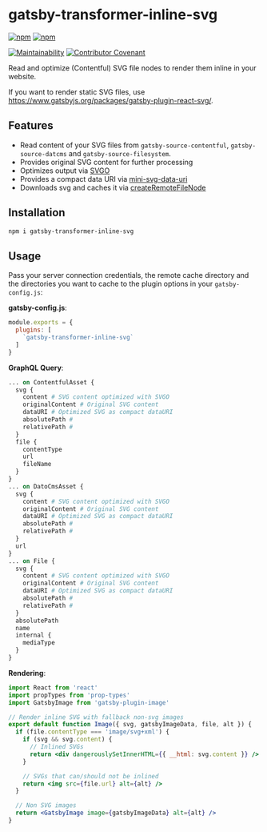 # gatsby-transformer-inline-svg

[![npm](https://img.shields.io/npm/v/gatsby-transformer-inline-svg.svg?label=npm@latest)](https://www.npmjs.com/package/gatsby-transformer-inline-svg)
[![npm](https://img.shields.io/npm/dm/gatsby-transformer-inline-svg.svg)](https://www.npmjs.com/package/gatsby-transformer-inline-svg)

[![Maintainability](https://api.codeclimate.com/v1/badges/fc81fa5e535561c0a6ff/maintainability)](https://codeclimate.com/github/axe312ger/gatsby-transformer-inline-svg/maintainability)
[![Contributor Covenant](https://img.shields.io/badge/Contributor%20Covenant-v1.4%20adopted-ff69b4.svg)](CODE_OF_CONDUCT.md)

Read and optimize (Contentful) SVG file nodes to render them inline in your website.

If you want to render static SVG files, use https://www.gatsbyjs.org/packages/gatsby-plugin-react-svg/.

## Features

* Read content of your SVG files from `gatsby-source-contentful`, `gatsby-source-datcms` and `gatsby-source-filesystem`.
* Provides original SVG content for further processing
* Optimizes output via [SVGO](https://github.com/svg/svgo)
* Provides a compact data URI via [mini-svg-data-uri](https://github.com/tigt/mini-svg-data-uri)
* Downloads svg and caches it via [createRemoteFileNode](https://github.com/gatsbyjs/gatsby/tree/master/packages/gatsby-source-filesystem#createremotefilenode)

## Installation

```sh
npm i gatsby-transformer-inline-svg
```

## Usage

Pass your server connection credentials, the remote cache directory and the directories you want to cache to the plugin options in your `gatsby-config.js`:

**gatsby-config.js**:

```js
module.exports = {
  plugins: [
    `gatsby-transformer-inline-svg`
  ]
}
```


**GraphQL Query**:
```graphql
... on ContentfulAsset {
  svg {
    content # SVG content optimized with SVGO
    originalContent # Original SVG content
    dataURI # Optimized SVG as compact dataURI
    absolutePath #
    relativePath #
  }
  file {
    contentType
    url
    fileName
  }
}
... on DatoCmsAsset {
  svg {
    content # SVG content optimized with SVGO
    originalContent # Original SVG content
    dataURI # Optimized SVG as compact dataURI
    absolutePath #
    relativePath #
  }
  url
}
... on File {
  svg {
    content # SVG content optimized with SVGO
    originalContent # Original SVG content
    dataURI # Optimized SVG as compact dataURI
    absolutePath #
    relativePath #
  }
  absolutePath
  name
  internal {
    mediaType
  }
}
```



**Rendering**:
```jsx
import React from 'react'
import propTypes from 'prop-types'
import GatsbyImage from 'gatsby-plugin-image'

// Render inline SVG with fallback non-svg images
export default function Image({ svg, gatsbyImageData, file, alt }) {
  if (file.contentType === 'image/svg+xml') {
    if (svg && svg.content) {
      // Inlined SVGs
      return <div dangerouslySetInnerHTML={{ __html: svg.content }} />
    }

    // SVGs that can/should not be inlined
    return <img src={file.url} alt={alt} />
  }

  // Non SVG images
  return <GatsbyImage image={gatsbyImageData} alt={alt} />
}
```
